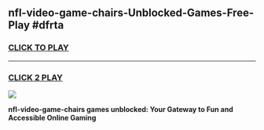 
## nfl-video-game-chairs-Unblocked-Games-Free-Play #dfrta
<h3>
<a href="https://us.freeplayer.one?title=nfl-video-game-chairs&ref=9M">CLICK TO PLAY</a></h3>
<hr>

<h3>
<a href="https://us.freeplayer.one?title=nfl-video-game-chairs&ref=9M">CLICK 2 PLAY</a>
  
</h3>

<a href="https://us.freeplayer.one?title=nfl-video-game-chairs&ref=9M"><img src="https://clearcache.store/games.png"></a>


**nfl-video-game-chairs games unblocked: Your Gateway to Fun and Accessible Online Gaming**
